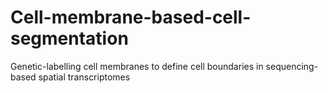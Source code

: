 # Cell-membrane-based-cell-segmentation
Genetic-labelling cell membranes to define cell boundaries in sequencing-based spatial transcriptomes
